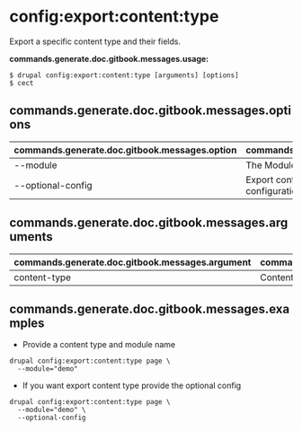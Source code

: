 # config:export:content:type
Export a specific content type and their fields.

**commands.generate.doc.gitbook.messages.usage:**
```
$ drupal config:export:content:type [arguments] [options]
$ cect
```

## commands.generate.doc.gitbook.messages.options
commands.generate.doc.gitbook.messages.option | commands.generate.doc.gitbook.messages.details
-------|-------------
--module | The Module name.
--optional-config | Export content type as an optional YAML configuration in your module

## commands.generate.doc.gitbook.messages.arguments
commands.generate.doc.gitbook.messages.argument | commands.generate.doc.gitbook.messages.details
---------|-------------
content-type | Content Type to be exported

## commands.generate.doc.gitbook.messages.examples
* Provide a content type  and module name
```
drupal config:export:content:type page \
  --module="demo"
```
* If you want export content type provide the optional config
```
drupal config:export:content:type page \
  --module="demo" \
  --optional-config
```
